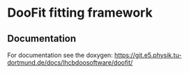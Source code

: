 # DooFit fitting framework  

## Documentation 

For documentation see the doxygen: https://git.e5.physik.tu-dortmund.de/docs/lhcbdoosoftware/doofit/
